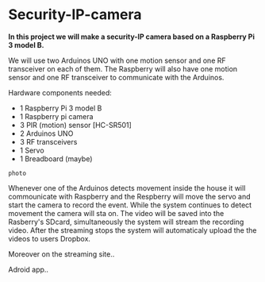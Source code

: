 # Security-IP-camera

**In this project we will make a security-IP camera based on a Raspberry Pi 3 model B.**

We will use two Arduinos UNO with one motion sensor and one RF transceiver on each of them. The Raspberry will also have one motion sensor and one RF transceiver to communicate with the Arduinos.

Hardware components needed:
- 1 Raspberry Pi 3 model B
- 1 Raspberry pi camera
- 3 PIR (motion) sensor [HC-SR501]
- 2 Arduinos UNO
- 3 RF transceivers
- 1 Servo
- 1 Breadboard (maybe)

```
photo
```

Whenever one of the Arduinos detects movement inside the house it will commounicate with Raspberry and the Respberry will move the servo and start the camera to record the event. While the system continues to detect movement the camera will sta on. The video will be saved into the Rasberry's SDcard, simultaneously the system will stream the recording video. After the streaming stops the system will automaticaly upload the the videos to users Dropbox.

Moreover on the streaming site..

Adroid app..
